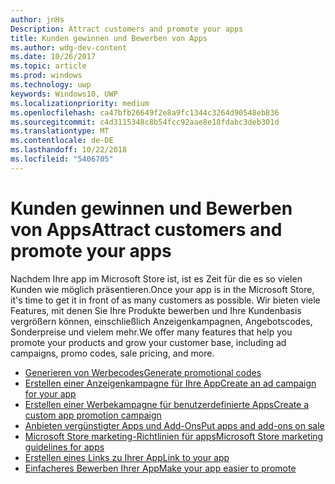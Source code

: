 ```yaml
---
author: jnHs
Description: Attract customers and promote your apps
title: Kunden gewinnen und Bewerben von Apps
ms.author: wdg-dev-content
ms.date: 10/26/2017
ms.topic: article
ms.prod: windows
ms.technology: uwp
keywords: Windows10, UWP
ms.localizationpriority: medium
ms.openlocfilehash: ca47bfb26649f2e8a9fc1344c3264d90548eb836
ms.sourcegitcommit: c4d3115348c8b54fcc92aae8e18fdabc3deb301d
ms.translationtype: MT
ms.contentlocale: de-DE
ms.lasthandoff: 10/22/2018
ms.locfileid: "5406705"
---
```

# <a name="attract-customers-and-promote-your-apps"></a><span data-ttu-id="cf833-103">Kunden gewinnen und Bewerben von Apps</span><span class="sxs-lookup"><span data-stu-id="cf833-103">Attract customers and promote your apps</span></span>

<span data-ttu-id="cf833-104">Nachdem Ihre app im Microsoft Store ist, ist es Zeit für die es so vielen Kunden wie möglich präsentieren.</span><span class="sxs-lookup"><span data-stu-id="cf833-104">Once your app is in the Microsoft Store, it's time to get it in front of as many customers as possible.</span></span> <span data-ttu-id="cf833-105">Wir bieten viele Features, mit denen Sie Ihre Produkte bewerben und Ihre Kundenbasis vergrößern können, einschließlich Anzeigenkampagnen, Angebotscodes, Sonderpreise und vielem mehr.</span><span class="sxs-lookup"><span data-stu-id="cf833-105">We offer many features that help you promote your products and grow your customer base, including ad campaigns, promo codes, sale pricing, and more.</span></span>

-   [<span data-ttu-id="cf833-106">Generieren von Werbecodes</span><span class="sxs-lookup"><span data-stu-id="cf833-106">Generate promotional codes</span></span>](generate-promotional-codes.md)
-   [<span data-ttu-id="cf833-107">Erstellen einer Anzeigenkampagne für Ihre App</span><span class="sxs-lookup"><span data-stu-id="cf833-107">Create an ad campaign for your app</span></span>](create-an-ad-campaign-for-your-app.md)
-   [<span data-ttu-id="cf833-108">Erstellen einer Werbekampagne für benutzerdefinierte Apps</span><span class="sxs-lookup"><span data-stu-id="cf833-108">Create a custom app promotion campaign</span></span>](create-a-custom-app-promotion-campaign.md)
-   [<span data-ttu-id="cf833-109">Anbieten vergünstigter Apps und Add-Ons</span><span class="sxs-lookup"><span data-stu-id="cf833-109">Put apps and add-ons on sale</span></span>](put-apps-and-add-ons-on-sale.md)
-   [<span data-ttu-id="cf833-110">Microsoft Store marketing-Richtlinien für apps</span><span class="sxs-lookup"><span data-stu-id="cf833-110">Microsoft Store marketing guidelines for apps</span></span>](app-marketing-guidelines.md)
-   [<span data-ttu-id="cf833-111">Erstellen eines Links zu Ihrer App</span><span class="sxs-lookup"><span data-stu-id="cf833-111">Link to your app</span></span>](link-to-your-app.md)
-   [<span data-ttu-id="cf833-112">Einfacheres Bewerben Ihrer App</span><span class="sxs-lookup"><span data-stu-id="cf833-112">Make your app easier to promote</span></span>](make-your-app-easier-to-promote.md)

 

 
